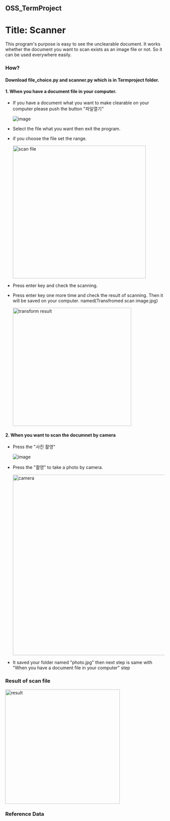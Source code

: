 ## OSS_TermProject

# Title: Scanner

This program's purpose is easy to see the unclearable document. It works whether the document you want to scan exists as an image file or not. So it can be used everywhere easily.

### How?

#### Download file_choice.py and scanner.py which is in Termproject folder.


#### 1. When you have a document file in your computer.   

  + If you have a document what you want to make clearable on your computer please push the button "파일열기"

       ![image](https://user-images.githubusercontent.com/113345127/207003277-efabe2e6-5a66-4478-882f-91179a912bb9.png)  
  
  + Select the file what you want then exit the program.      
  + if you choose the file set the range.
 
      <img width="420" alt="scan file" src="https://user-images.githubusercontent.com/113345127/207016506-8de16209-375d-4148-9014-245a4629b8bc.png">

 
 + Press enter key and check the scanning.   
 
 + Press enter key one more time and check the result of scanning. Then it will be saved on your computer.      named(Transfromed scan image.jpg)   

     <img width="374" alt="transform result" src="https://user-images.githubusercontent.com/113345127/207016187-3d1f125b-da0d-484a-84d6-39f5446a1c24.png">


#### 2. When you want to scan the documnet by camera

  + Press the "사진 촬영"   
  
    ![image](https://user-images.githubusercontent.com/113345127/207006487-d8668a9a-17c3-4e99-874a-3bb65cc2480d.png)
  
  + Press the "촬영" to take a photo by camera.   
  
   
      <img width="571" alt="camera" src="https://user-images.githubusercontent.com/113345127/207014684-e99887ad-a294-40a1-9239-41680b7ef0f4.png">

  + It saved your folder named "photo.jpg" then next step is same with "When you have a document file in your computer" step


### Result of scan file   


    
   <img width="362" alt="result" src="https://user-images.githubusercontent.com/113345127/207014313-f98b71ed-6948-4a92-a169-2ca06c42aba5.png">



### Reference Data








